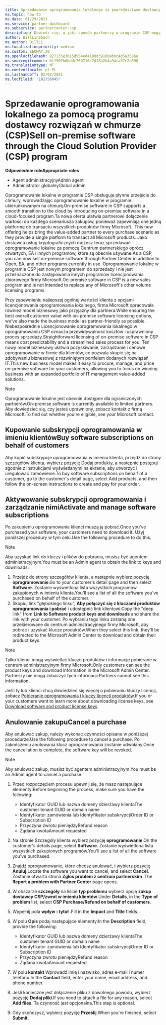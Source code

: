 ```yaml
---
title: Sprzedawanie oprogramowania lokalnego za poorednictwem dostawcy usług kryptograficznych
ms.topic: how-to
ms.date: 01/29/2021
ms.service: partner-dashboard
ms.subservice: partnercenter-csp
description: Dowiedz się, w jaki sposób partnerzy w programie CSP mogą kupować, sprzedawać i anulować subskrypcje oprogramowania lokalnego w imieniu klientów w centrum partnerskim.
author: BillLinzbach
ms.author: BillLi
ms.localizationpriority: medium
ms.custom: SEOMAY.20
ms.openlocfilehash: 927135e3615d554ed4180dc9100ab0c4d5a3586e
ms.sourcegitcommit: bff907bdbddc769716c7418a2b4a94ca37c2d590
ms.translationtype: MT
ms.contentlocale: pl-PL
ms.lasthandoff: 03/03/2021
ms.locfileid: "101756045"
---
```

# <a name="sell-on-premise-software-through-the-cloud-solution-provider-csp-program"></a><span data-ttu-id="67e25-103">Sprzedawanie oprogramowania lokalnego za pomocą programu dostawcy rozwiązań w chmurze (CSP)</span><span class="sxs-lookup"><span data-stu-id="67e25-103">Sell on-premise software through the Cloud Solution Provider (CSP) program</span></span>

<span data-ttu-id="67e25-104">**Odpowiednie role**</span><span class="sxs-lookup"><span data-stu-id="67e25-104">**Appropriate roles**</span></span>

- <span data-ttu-id="67e25-105">Agent administracyjny</span><span class="sxs-lookup"><span data-stu-id="67e25-105">Admin agent</span></span>
- <span data-ttu-id="67e25-106">Administrator globalny</span><span class="sxs-lookup"><span data-stu-id="67e25-106">Global admin</span></span>

<span data-ttu-id="67e25-107">Oprogramowanie lokalne w programie CSP obsługuje płynne przejście do chmury, wprowadzając oprogramowanie lokalne w programie ukierunkowanym na chmurę.</span><span class="sxs-lookup"><span data-stu-id="67e25-107">On-premise software in CSP supports a smooth transition to the cloud by introducing on-premise software in a cloud-focused program.</span></span><span data-ttu-id="67e25-108">Ta nowa oferta ułatwia partnerowi dołączenie wartości do każdego scenariusza zakupów, ponieważ zapewniają one jedną platformę do transactu wszystkich produktów firmy Microsoft.</span><span class="sxs-lookup"><span data-stu-id="67e25-108">  This new offering helps bring the value-added partner to every purchase scenario as they provide a single platform to transact all Microsoft products.</span></span> <span data-ttu-id="67e25-109">Jako dostawca usług kryptograficznych możesz teraz sprzedawać oprogramowanie lokalne za pomocą Centrum partnerskiego oprócz otwartych, EA i innych programów, które są obecnie używane.</span><span class="sxs-lookup"><span data-stu-id="67e25-109">As a CSP, you can now sell on-premise software through Partner Center in addition to Open, EA, and other programs currently in use.</span></span> <span data-ttu-id="67e25-110">Oprogramowanie lokalne w programie CSP jest nowym programem do sprzedaży i nie jest przeznaczone do zastępowania innych programów licencjonowania zbiorowego firmy Microsoft.</span><span class="sxs-lookup"><span data-stu-id="67e25-110">On-premise software in CSP is a new sales program and is not intended to replace any of Microsoft's other volume licensing programs.</span></span> 
 
<span data-ttu-id="67e25-111">Przy zapewnieniu najlepszej ogólnej wartości klienta z opcjami licencjonowania oprogramowania lokalnego, firma Microsoft opracowała również model biznesowy jako przyjazny dla partnera.</span><span class="sxs-lookup"><span data-stu-id="67e25-111">While ensuring the best overall customer value with on-premise software licensing options, we've also made the business model as partner-friendly as possible.</span></span> <span data-ttu-id="67e25-112">Niebezpośrednie Licencjonowanie oprogramowania lokalnego w oprogramowaniu CSP oznacza przewidywalność kosztów i usprawniony proces sprzedaży.</span><span class="sxs-lookup"><span data-stu-id="67e25-112">Straightforward licensing of on-premise software in CSP means cost predictability and a streamlined sales process for you.</span></span> <span data-ttu-id="67e25-113">Ten nowy model biznesowy ułatwia pozyskiwanie, zarządzanie i cenowe oprogramowanie w firmie dla klientów, co pozwala skupić się na zdobywaniu biznesowej z rozwiniętym portfelem dodanych rozwiązań IT.</span><span class="sxs-lookup"><span data-stu-id="67e25-113">This new business model makes it easy to procure, manage, and price on-premise software for your customers, allowing you to focus on winning business with an expanded portfolio of IT management value-added solutions.</span></span> 

>[!NOTE]
><span data-ttu-id="67e25-114">Oprogramowanie lokalne jest obecnie dostępne dla ograniczonych partnerów.</span><span class="sxs-lookup"><span data-stu-id="67e25-114">On-premise software is currently available to limited partners.</span></span> <span data-ttu-id="67e25-115">Aby dowiedzieć się, czy jesteś uprawniony, zobacz kontakt z firmą Microsoft.</span><span class="sxs-lookup"><span data-stu-id="67e25-115">To find out whether you're eligible, see your Microsoft contact.</span></span> 


## <a name="buy-software-subscriptions-on-behalf-of-customers"></a><span data-ttu-id="67e25-116">Kupowanie subskrypcji oprogramowania w imieniu klientów</span><span class="sxs-lookup"><span data-stu-id="67e25-116">Buy software subscriptions on behalf of customers</span></span>

<span data-ttu-id="67e25-117">Aby kupić subskrypcje oprogramowania w imieniu klienta, przejdź do strony szczegółów klienta, wybierz pozycję Dodaj produkty, a następnie postępuj zgodnie z instrukcjami wyświetlanymi na ekranie, aby utworzyć i uregulować zamówienie.</span><span class="sxs-lookup"><span data-stu-id="67e25-117">To buy software subscriptions on behalf of a customer, go to the customer's detail page, select Add products, and then follow the on-screen instructions to create and pay for your order.</span></span>

## <a name="activate-and-manage-software-subscriptions"></a><span data-ttu-id="67e25-118">Aktywowanie subskrypcji oprogramowania i zarządzanie nimi</span><span class="sxs-lookup"><span data-stu-id="67e25-118">Activate and manage software subscriptions</span></span>

<span data-ttu-id="67e25-119">Po zakupieniu oprogramowania klienci muszą ją pobrać.</span><span class="sxs-lookup"><span data-stu-id="67e25-119">Once you've purchased your software, your customers need to download it.</span></span> <span data-ttu-id="67e25-120">Użyj poniższej procedury w tym celu.</span><span class="sxs-lookup"><span data-stu-id="67e25-120">Use the following procedure to do this.</span></span>

>[!NOTE]
><span data-ttu-id="67e25-121">Aby uzyskać link do kluczy i plików do pobrania, musisz być agentem administracyjnym.</span><span class="sxs-lookup"><span data-stu-id="67e25-121">You must be an Admin agent to obtain the link to keys and downloads.</span></span>

1. <span data-ttu-id="67e25-122">Przejdź do strony szczegółów klienta, a następnie wybierz pozycję **oprogramowanie**.</span><span class="sxs-lookup"><span data-stu-id="67e25-122">Go to your customer's detail page and then select **Software**.</span></span> <span data-ttu-id="67e25-123">Zostanie wyświetlona lista wszystkich programów zakupionych w imieniu klienta.</span><span class="sxs-lookup"><span data-stu-id="67e25-123">You'll see a list of all the software you've purchased on behalf of the customer.</span></span>
2. <span data-ttu-id="67e25-124">Skopiuj link "głębokiego linku", **Aby połączyć się z kluczami produktów oprogramowania i pobrać** i udostępnić link klientowi.</span><span class="sxs-lookup"><span data-stu-id="67e25-124">Copy the "deep link" from **Link to Software product keys and downloads** and share the link with your customer.</span></span> <span data-ttu-id="67e25-125">Po wybraniu tego linku zostaną one przekierowane do centrum administracyjnego firmy Microsoft, aby pobrać i uzyskać klucze produktów.</span><span class="sxs-lookup"><span data-stu-id="67e25-125">When they select this link, they'll be redirected to the Microsoft Admin Center to download and obtain their product keys.</span></span>

>[!NOTE]
><span data-ttu-id="67e25-126">Tylko klienci mogą wyświetlać klucze produktów i informacje pobierane w centrum administracyjnym firmy Microsoft.</span><span class="sxs-lookup"><span data-stu-id="67e25-126">Only customers can see the product keys and download information in the Microsoft Admin Center.</span></span> <span data-ttu-id="67e25-127">Partnerzy nie mogą zobaczyć tych informacji.</span><span class="sxs-lookup"><span data-stu-id="67e25-127">Partners cannot see this information.</span></span>

<span data-ttu-id="67e25-128">Jeśli ty lub klienci chcą dowiedzieć się więcej o pobieraniu kluczy licencji, zobacz [Pobieranie oprogramowania i kluczy licencji produktów](/microsoft-365/admin/setup/download-software-licenses-csp).</span><span class="sxs-lookup"><span data-stu-id="67e25-128">If you or your customers want to learn more about downloading license keys, see [Download software and product license keys](/microsoft-365/admin/setup/download-software-licenses-csp).</span></span>

## <a name="cancel-a-purchase"></a><span data-ttu-id="67e25-129">Anulowanie zakupu</span><span class="sxs-lookup"><span data-stu-id="67e25-129">Cancel a purchase</span></span>

<span data-ttu-id="67e25-130">Aby anulować zakup, należy wykonać czynności opisane w poniższej procedurze.</span><span class="sxs-lookup"><span data-stu-id="67e25-130">Use the following procedure to cancel a purchase.</span></span> <span data-ttu-id="67e25-131">Po zakończeniu anulowania klucz oprogramowania zostanie odwołany.</span><span class="sxs-lookup"><span data-stu-id="67e25-131">Once the cancellation is complete, the software key will be revoked.</span></span> 

>[!NOTE]
><span data-ttu-id="67e25-132">Aby anulować zakup, musisz być agentem administracyjnym.</span><span class="sxs-lookup"><span data-stu-id="67e25-132">You must be an Admin agent to cancel a purchase.</span></span> 

1.  <span data-ttu-id="67e25-133">Przed rozpoczęciem procesu upewnij się, że masz następujące elementy:</span><span class="sxs-lookup"><span data-stu-id="67e25-133">Before beginning the process, make sure you have the following:</span></span> 
    - <span data-ttu-id="67e25-134">Identyfikator GUID lub nazwa domeny dzierżawy klienta</span><span class="sxs-lookup"><span data-stu-id="67e25-134">The customer tenant GUID or domain name</span></span>
    - <span data-ttu-id="67e25-135">Identyfikator zamówienia lub Identyfikator subskrypcji</span><span class="sxs-lookup"><span data-stu-id="67e25-135">Order ID or Subscription ID</span></span>
    - <span data-ttu-id="67e25-136">Przyczyna zwrotu pieniędzy</span><span class="sxs-lookup"><span data-stu-id="67e25-136">Refund reason</span></span>
    - <span data-ttu-id="67e25-137">Żądana kwota</span><span class="sxs-lookup"><span data-stu-id="67e25-137">Amount requested</span></span>

2.  <span data-ttu-id="67e25-138">Na stronie Szczegóły klienta wybierz pozycję **oprogramowanie**.</span><span class="sxs-lookup"><span data-stu-id="67e25-138">On the customer's details page, select **Software**.</span></span> <span data-ttu-id="67e25-139">Zostanie wyświetlona lista wszystkich zakupionych programów.</span><span class="sxs-lookup"><span data-stu-id="67e25-139">You'll see a list of all the software you've purchased.</span></span> 

3.  <span data-ttu-id="67e25-140">Znajdź oprogramowanie, które chcesz anulować, i wybierz pozycję **Anuluj**.</span><span class="sxs-lookup"><span data-stu-id="67e25-140">Locate the software you want to cancel, and select **Cancel**.</span></span> <span data-ttu-id="67e25-141">Zostanie otwarta strona **Zgłoś problem z centrum partnerskim** .</span><span class="sxs-lookup"><span data-stu-id="67e25-141">The **Report a problem with Partner Center** page opens.</span></span> 

4.  <span data-ttu-id="67e25-142">W obszarze **szczegóły** na liście **typ problemu** wybierz opcję **zakup dostawcy CSP/zwrot w imieniu klientów**.</span><span class="sxs-lookup"><span data-stu-id="67e25-142">Under **Details**, in the **Type of problem** list, select **CSP Purchase/Refund on behalf of customers**.</span></span>

5.  <span data-ttu-id="67e25-143">Wypełnij pola **wpływ** i **tytuł** .</span><span class="sxs-lookup"><span data-stu-id="67e25-143">Fill in the **Impact** and **Title** fields.</span></span> 

6.  <span data-ttu-id="67e25-144">W polu **Opis** podaj następujące elementy:</span><span class="sxs-lookup"><span data-stu-id="67e25-144">In the **Description** field, provide the following:</span></span> 
    -   <span data-ttu-id="67e25-145">Identyfikator GUID lub nazwa domeny dzierżawy klienta</span><span class="sxs-lookup"><span data-stu-id="67e25-145">The customer tenant GUID or domain name</span></span>
    -   <span data-ttu-id="67e25-146">Identyfikator zamówienia lub Identyfikator subskrypcji</span><span class="sxs-lookup"><span data-stu-id="67e25-146">Order ID or Subscription ID</span></span>
    -   <span data-ttu-id="67e25-147">Przyczyna zwrotu pieniędzy</span><span class="sxs-lookup"><span data-stu-id="67e25-147">Refund reason</span></span>
    -   <span data-ttu-id="67e25-148">Żądana kwota</span><span class="sxs-lookup"><span data-stu-id="67e25-148">Amount requested</span></span>

7.  <span data-ttu-id="67e25-149">W polu **kontakt** Wprowadź imię i nazwisko, adres e-mail i numer telefonu.</span><span class="sxs-lookup"><span data-stu-id="67e25-149">In the **Contact** field, enter your name, email address, and phone number.</span></span> 

8.  <span data-ttu-id="67e25-150">Jeśli konieczne jest dołączenie pliku z dowolnego powodu, wybierz pozycję **Dodaj pliki**.</span><span class="sxs-lookup"><span data-stu-id="67e25-150">If you need to attach a file for any reason, select **Add files**.</span></span> <span data-ttu-id="67e25-151">Ta czynność jest opcjonalna.</span><span class="sxs-lookup"><span data-stu-id="67e25-151">This step is optional.</span></span> 

9.  <span data-ttu-id="67e25-152">Gdy skończysz, wybierz pozycję **Prześlij**.</span><span class="sxs-lookup"><span data-stu-id="67e25-152">When you're finished, select **Submit**.</span></span>